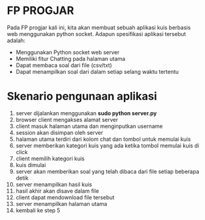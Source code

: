 # FP PROGJAR 

Pada FP progjar kali ini, kita akan membuat sebuah aplikasi kuis berbasis web menggunakan python socket. Adapun spesifikasi aplikasi tersebut adalah:

  - Menggunakan Python socket web server
  - Memiliki fitur Chatting pada halaman utama
  - Dapat membaca soal dari file (csv/txt)
  - Dapat menampilkan soal dari dalam setiap selang waktu tertentu
 
  
# Skenario pengunaan aplikasi
1. server dijalankan menggunakan **sudo python server.py**
2. browser client mengakses alamat server
3. client masuk halaman utama dan menginputkan username
4. session akan disimpan oleh server
5. halaman utama terdiri dari kolom chat dan tombol untuk memulai kuis
6. server memberikan kategori kuis yang ada ketika tombol memulai kuis di click
7. client memilih kategori kuis 
8. kuis dimulai
9. server akan memberikan soal yang telah dibaca dari file setiap beberapa detik
10. server menampilkan hasil kuis
11. hasil akhir akan disave dalam file
12. client dapat mendownload file tersebut
13. server menampilkan halaman utama
14. kembali ke step 5


